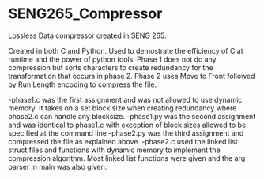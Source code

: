 # SENG265_Compressor
Lossless Data compressor created in SENG 265.

Created in both C and Python. Used to demostrate the efficiency of C at runtime and the power of python tools. 
Phase 1 does not do any compression but sorts characters to create redundancy for the transformation that occurs 
in phase 2. Phase 2 uses Move to Front followed by Run Length encoding to compress the file. 

-phase1.c was the first assignment and was not allowed to use dynamic memory. It takes on a set block size when
creating redundancy where phase2.c can handle any blocksize.
-phase1.py was the second assignment and was identical to phase1.c with exception of block sizes allowed to be 
specified at the command line
-phase2.py was the third assignment and compressed the file as explained above.
-phase2.c used the linked list struct files and functions with dynamic memory to implement the compression algorithm.
Most linked list functions were given and the arg parser in main was also given.

